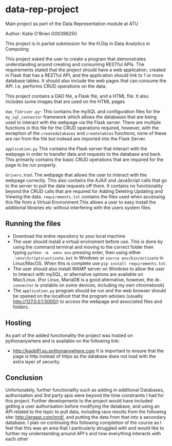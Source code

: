 # data-rep-project
Main project as part of the Data Representation module at ATU

Author: Katie O'Brien G00398250

This project is in partial submission for the H.Dip in Data Analytics in Computing

This project asked the user to create a program that demonstrates understanding around creating and consuming RESTful APIs. 
The requirements stated that the project should have a web application, created in Flask that has a RESTful API, and the application should link to 1 or more database tables. It should also include the web pages that can consume the API. I.e. performs CRUD operations on the data.

This project contains a DAO file, a Flask file, and a HTML file. It also includes some images that are used on the HTML pages 


```dao_f1driver.py```- This contains the mySQL and configuration files for the ```my_sql_connector``` framework which allows the databases that are being used to interact with the webpage via the Flask server. There are multiple functions in this file for the CRUD operations required, however, with the exception of the ```createdatabases``` and ```createtables``` functions, none of these are ran from the file but instead are imported into the Flask Server. 

```application.py``` This contains the Flask server that interact with the webpage in order to transfer data and requests to the database and back. This primarily contains the basic CRUD operations that are required for the page to be run properly. 

```drivers.html``` The webpage that allows the user to interact with the  webpage correctly. This also contains the AJAX and JavaScript calls that go to the server to pull the data requests off there. It contains no functionality beyond the CRUD calls that are required for Adding Deleting Updating and Viewing the data. 
```requirements.txt``` contains the files used when accessing this file from a Virtual Environment.This allows a user to easy install the additional libraries etc without interfering with the users system files. 

## Running the files 
- Download the entire repository to your local machine
- The user should install a virtual enviroment before use. This is done by using the command terminal and moving to the correct folder then typing ```python -m 
 venv env``` pressing enter, then using either ```.\env\Scripts\activate.bat``` in Windows or ```source env/bin/activate``` in Linux/MacOS.
 When this is complete use ```pip install requirements.txt```. 
 - The user should also install WAMP server on Windows to allow the user to interact with mySQL, or alternative options are available on Mac/Linux. (For Linux, MariaDB is a good alternative, however, the ```db-connector``` is unstable on some devices, including my own chromebook)
 - The ```application.py``` program should be run and the web browser should be opened on the localhost that the program advises (usually http://127.0.0.1:5000/) to access the webpage and associated files and folders. 


## Hosting

As part of the added functionality the project was hosted on pythonanywhere and is available on the following link: 

- http://kaob91.eu.pythonanywhere.com
It is important to ensure that the page is http instead of https as the database does not load with the extra layer of security.


## Conclusion

Unfortunately, further functionality such as adding in additional Databases, authorisation and 3rd party apis were beyond the time constraints I had for this project. Further developments to the project would have included getting a user authorisation before modifying the database, and using an API related to the topic to pull data, including race results from the following site: http://ergast.com/mrd/, and putting the data from that into a secondary database. I plan on continuing this following completion of the course as I feel that this was an area that I particularly struggled with and would like to further my understanding around API's and how everything interacts with each other 



